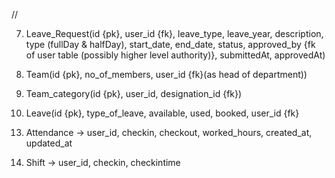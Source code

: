 //
<!-- 1) User(id {pk}, first_name, last_name, email, password, isNewUser(bool), shift_time, updatedAt, createdAt, status, role_id {fk}, designation_id {fk}, reporting_to {fk})

11) User_Profile (user_id, contactNo, emergency_contact, cnic_no, date_of_birth, city, gender, Address, joined_date, branch (country))

2) Role(id {pk}, role_name, createdAt, updatedAt)

3) Designation(id {pk}, designation_name, createdAt, updatedAt)

4) Permission(id {pk}, permission_name, createdAt, updatedAt)

5) Role_permission(role_id {fk}, permission_id {fk})

12) announcemnet -> heading, description, type

6) User_permission(user_id {fk}, permission_id {fk})

*8) User_details (id {pk}, user_id {fk}, working_day, time_worked, balanced_time, activity_level, total_working_hours)-->

7. Leave_Request(id {pk}, user_id {fk}, leave_type, leave_year, description, type (fullDay & halfDay), start_date, end_date, status, approved_by {fk of user table (possibly higher level authority)}, submittedAt, approvedAt)

8. Team(id {pk}, no_of_members, user_id {fk}(as head of department))

9. Team_category(id {pk}, user_id, designation_id {fk})

10. Leave(id {pk}, type_of_leave, available, used, booked, user_id {fk}

13) Attendance -> user_id, checkin, checkout, worked_hours, created_at, updated_at

14) Shift -> user_id, checkin, checkintime